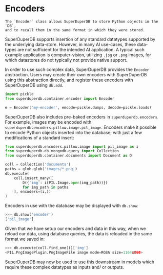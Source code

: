 # Encoders

```{note}
The `Encoder` class allows SuperDuperDB to store Python objects in the `DB`,
and to recall them in the same format in which they were stored.
```

SuperDuperDB supports insertion of any standard datatypes supported by the underlying data-store.
However, in many AI use-cases, these data-types are not sufficient for the intended AI application.
A typical such example application is computer-vision, utilizing `.jpg` or `.png` images,
for which datastores do not typically not provide native support.

In order to use such complex data, SuperDuperDB provides the `Encoder` abstraction.
Users may create their own encoders with SuperDuperDB using this abstraction directly,
and register these encoders with SuperDuperDB using `db.add`.

```python
import pickle
from superduperdb.container.encoder import Encoder

e = Encoder('my-encoder', encode=pickle.dumps, decode=pickle.loads)
```

SuperDuperDB also includes pre-baked encoders in `superduperdb.encoders`.
For example, images may be encoded with `superduperdb.encoders.pillow.image.pil_image`. 
Encoders make it possible to encode Python objects inserted into the database, with
just a few modifications of a standard insert:

```python
from superduperdb.encoders.pillow.image import pil_image as i
from superduperdb.db.mongodb.query import Collection
from superduperdb.container.documents import Document as D

coll = Collection('documents')
paths = glob.glob('images/*.png')
db.execute(
    coll.insert_many([
        D({'img': i(PIL.Image.open(img_path))})
        for img_path in paths
    ], encoders=(i,))
)
```

Encoders in use with the database may be displayed with `db.show`:

```python
>>> db.show('encoder')
['pil_image']
```

Given that we have setup our encoders and data in this way, when we reload our data, using database queries, the data is reloaded in the same format we saved in:

```python
>>> db.execute(coll.find_one())['img']
<PIL.PngImagePlugin.PngImageFile image mode=RGBA size=1164x860>
```

SuperDuperDB may now be used to use this downstream in models which require these complex datatypes as
inputs and/ or outputs.